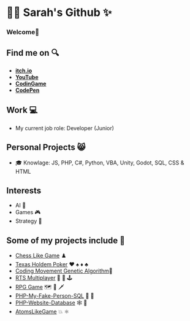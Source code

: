 
# :woman_technologist: **Sarah's Github** :sparkles:
### Welcome👋 <br>
##  Find me on :mag: <br>
 - [**itch.io**](https://sarahrawlinson.itch.io) <br>
 - [**YouTube**](https://www.youtube.com/channel/UCZzctauCe1sxTTCsK93Tlmw) <br>
 - [**CodinGame**](https://www.codingame.com/profile/a1e2eaabbc2c9f00fcf40b0e27e2a5b17222005) <br>
 - [**CodePen**](https://codepen.io/bunnies0706) <br>
## Work :computer: <br> 
- My current job role: Developer (Junior)
## Personal Projects :smile_cat:
- :mortar_board: Knowlage: JS, PHP, C#, Python, VBA, Unity, Godot, SQL, CSS & HTML 

## Interests
- AI :robot:
- Games :video_game:
- Strategy :brain:

## Some of my projects include :file_folder:<br>
- [Chess Like Game](https://github.com/SarahRawlinson/ChessLikeGame) :chess_pawn: <br>
- [Texas Holdem Poker](https://github.com/SarahRawlinson/Texas_Holdem_Poker) :hearts: :spades: :diamonds: :clubs: <br>
- [Coding Movement Genetic Algorithm](https://github.com/SarahRawlinson/CodingMovementGeneticAlgorithm):dna:
- [RTS Multiplayer](https://youtu.be/BHmb6qlYlr8) :satellite: :signal_strength: :joystick: <br> 
- [RPG Game](https://youtu.be/RttDSYR97-I) :world_map: :compass: :dagger:<br>
- [PHP-My-Fake-Person-SQL](https://github.com/SarahRawlinson/PHPMyFakePersonSQL) :adult: :woman: <br>
- [PHP-Website-Database](https://github.com/SarahRawlinson/PHP-Website-Database) :spider_web: :link: <br>
- [AtomsLikeGame](https://github.com/SarahRawlinson/AtomsLikeGame) :boom:  :atom_symbol: <br>
